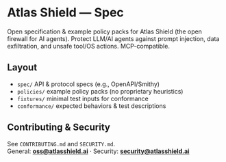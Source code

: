 # Atlas Shield — Spec

Open specification & example policy packs for Atlas Shield (the open firewall for AI agents).
Protect LLM/AI agents against prompt injection, data exfiltration, and unsafe tool/OS actions. MCP-compatible.

## Layout
- `spec/`          API & protocol specs (e.g., OpenAPI/Smithy)
- `policies/`      example policy packs (no proprietary heuristics)
- `fixtures/`      minimal test inputs for conformance
- `conformance/`   expected behaviors & test descriptions

## Contributing & Security
See `CONTRIBUTING.md` and `SECURITY.md`.  
General: **oss@atlasshield.ai** · Security: **security@atlasshield.ai**
